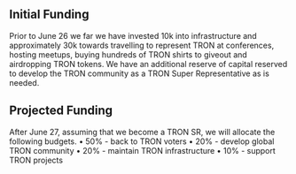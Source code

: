 ## Initial Funding
Prior to June 26 we far we have invested 10k into infrastructure and approximately 30k towards travelling to represent TRON at conferences, hosting meetups, buying hundreds of TRON shirts to giveout and airdropping TRON tokens. We have an additional reserve of capital reserved to develop the TRON community as a TRON Super Representative as is needed.  

## Projected Funding
After June 27, assuming that we become a TRON SR, we will allocate the following budgets.
• 50% - back to TRON voters
• 20% - develop global TRON community
• 20% - maintain TRON infrastructure
• 10% - support TRON projects
